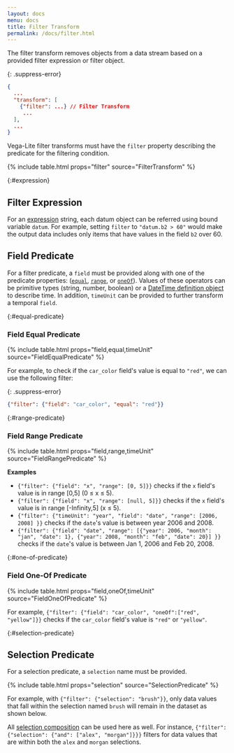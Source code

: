 ```yaml
---
layout: docs
menu: docs
title: Filter Transform
permalink: /docs/filter.html
---
```


The filter transform removes objects from a data stream based on a provided filter expression or filter object.

{: .suppress-error}
```json
{
  ...
  "transform": [
    {"filter": ...} // Filter Transform
     ...
  ],
  ...
}
```

Vega-Lite filter transforms must have the `filter` property describing the predicate for the filtering condition.

{% include table.html props="filter" source="FilterTransform" %}


{:#expression}
## Filter Expression

For an [expression](types.html#expression) string, each datum object can be referred using bound variable `datum`. For example, setting `filter` to `"datum.b2 > 60"` would make the output data includes only items that have values in the field `b2` over 60.


## Field Predicate

For a filter predicate, a `field` must be provided along with one of the predicate properties: ([`equal`](#equal-predicate), [`range`](#range-predicate), or [`oneOf`](#oneofilter)). Values of these operators can be primitive types (string, number, boolean) or a [DateTime definition object](types.html#datetime) to describe time. In addition, `timeUnit` can be provided to further transform a temporal `field`.

{:#equal-predicate}
### Field Equal Predicate

{% include table.html props="field,equal,timeUnit" source="FieldEqualPredicate" %}

For example, to check if the `car_color` field's value is equal to `"red"`, we can use the following filter:

{: .suppress-error}
```json
{"filter": {"field": "car_color", "equal": "red"}}
```

{:#range-predicate}
### Field Range Predicate

{% include table.html props="field,range,timeUnit" source="FieldRangePredicate" %}

**Examples**

- `{"filter": {"field": "x", "range": [0, 5]}}` checks if the `x` field's value is in range [0,5] (0 ≤ x ≤ 5).
- `{"filter": {"field": "x", "range": [null, 5]}}` checks if the `x` field's value is in range [-Infinity,5] (x ≤ 5).
- `{"filter": {"timeUnit": "year", "field": "date", "range": [2006, 2008] }}` checks if the `date`'s value is between year 2006 and 2008.
- `{"filter": {"field": "date", "range": [{"year": 2006, "month": "jan", "date": 1}, {"year": 2008, "month": "feb", "date": 20}] }}` checks if the `date`'s value is between Jan 1, 2006  and Feb 20, 2008.


{:#one-of-predicate}
### Field One-Of Predicate

{% include table.html props="field,oneOf,timeUnit" source="FieldOneOfPredicate" %}

For example, `{"filter": {"field": "car_color", "oneOf":["red", "yellow"]}}` checks if the `car_color` field's value is `"red"` or `"yellow"`.

{:#selection-predicate}
## Selection Predicate

For a selection predicate, a `selection` name  must be provided.

{% include table.html props="selection" source="SelectionPredicate" %}

For example, with `{"filter": {"selection": "brush"}}`, only data values that fall within the selection named `brush` will remain in the dataset as shown below.

<div class="vl-example" data-name="selection_filter"></div>

All [selection composition](selection.html#compose) can be used here as well. For instance, `{"filter": {"selection": {"and": ["alex", "morgan"]}}}` filters for data values that are within both the `alex` and `morgan` selections.
